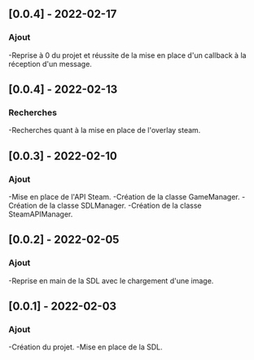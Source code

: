 ## [0.0.4] - 2022-02-17
### Ajout
-Reprise à 0 du projet et réussite de la mise en place d'un callback à la réception d'un message.

## [0.0.4] - 2022-02-13
### Recherches
-Recherches quant à la mise en place de l'overlay steam.

## [0.0.3] - 2022-02-10
### Ajout
-Mise en place de l'API Steam.
-Création de la classe GameManager.
-Création de la classe SDLManager.
-Création de la classe SteamAPIManager.

## [0.0.2] - 2022-02-05
### Ajout
-Reprise en main de la SDL avec le chargement d'une image.

## [0.0.1] - 2022-02-03
### Ajout
-Création du projet.
-Mise en place de la SDL.